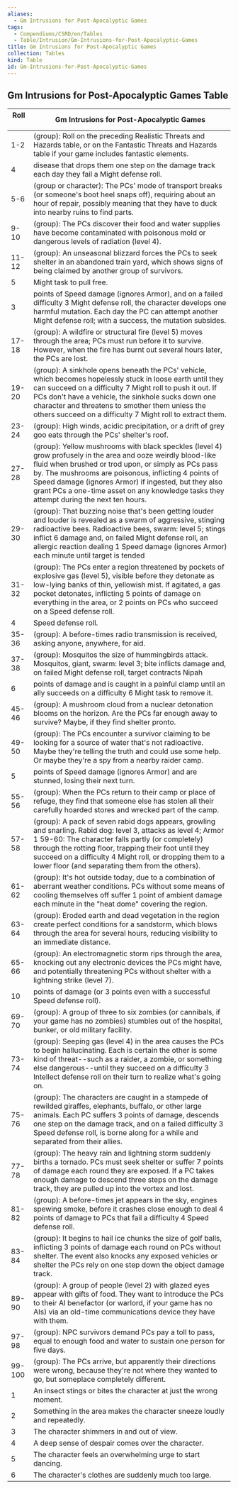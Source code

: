 ```yaml
---
aliases:
  - Gm Intrusions for Post-Apocalyptic Games
tags:
  - Compendiums/CSRD/en/Tables
  - Table/Intrusion/Gm-Intrusions-for-Post-Apocalyptic-Games
title: Gm Intrusions for Post-Apocalyptic Games
collection: Tables
kind: Table
id: Gm-Intrusions-for-Post-Apocalyptic-Games
---
```

## Gm Intrusions for Post-Apocalyptic Games Table  
| Roll &nbsp; &nbsp; | Gm Intrusions for Post-Apocalyptic Games                                                                                                                                                                                                                                                                                                                                        |
| ------------------ | ------------------------------------------------------------------------------------------------------------------------------------------------------------------------------------------------------------------------------------------------------------------------------------------------------------------------------------------------------------------------------- |
| 1-2                | (group): Roll on the preceding Realistic Threats and Hazards table, or on the Fantastic Threats and Hazards table if your game includes fantastic elements.                                                                                                                                                                                                                     |
| 4                  | disease that drops them one step on the damage track each day they fail a Might defense roll.                                                                                                                                                                                                                                                                                   |
| 5-6                | (group or character): The PCs' mode of transport breaks (or someone's boot heel snaps off), requiring about an hour of repair, possibly meaning that they have to duck into nearby ruins to find parts.                                                                                                                                                                         |
| 9-10               | (group): The PCs discover their food and water supplies have become contaminated with poisonous mold or dangerous levels of radiation (level 4).                                                                                                                                                                                                                                |
| 11-12              | (group): An unseasonal blizzard forces the PCs to seek shelter in an abandoned train yard, which shows signs of being claimed by another group of survivors.                                                                                                                                                                                                                    |
| 5                  | Might task to pull free.                                                                                                                                                                                                                                                                                                                                                        |
| 3                  | points of Speed damage (ignores Armor), and on a failed difficulty 3 Might defense roll, the character develops one harmful mutation. Each day the PC can attempt another Might defense roll; with a success, the mutation subsides.                                                                                                                                            |
| 17-18              | (group): A wildfire or structural fire (level 5) moves through the area; PCs must run before it to survive. However, when the fire has burnt out several hours later, the PCs are lost.                                                                                                                                                                                         |
| 19-20              | (group): A sinkhole opens beneath the PCs' vehicle, which becomes hopelessly stuck in loose earth until they can succeed on a difficulty 7 Might roll to push it out. If PCs don't have a vehicle, the sinkhole sucks down one character and threatens to smother them unless the others succeed on a difficulty 7 Might roll to extract them.                                  |
| 23-24              | (group): High winds, acidic precipitation, or a drift of grey goo eats through the PCs' shelter's roof.                                                                                                                                                                                                                                                                         |
| 27-28              | (group): Yellow mushrooms with black speckles (level 4) grow profusely in the area and ooze weirdly blood-like fluid when brushed or trod upon, or simply as PCs pass by. The mushrooms are poisonous, inflicting 4 points of Speed damage (ignores Armor) if ingested, but they also grant PCs a one-time asset on any knowledge tasks they attempt during the next ten hours. |
| 29-30              | (group): That buzzing noise that's been getting louder and louder is revealed as a swarm of aggressive, stinging radioactive bees. Radioactive bees, swarm: level 5; stings inflict 6 damage and, on failed Might defense roll, an allergic reaction dealing 1 Speed damage (ignores Armor) each minute until target is tended                                                  |
| 31-32              | (group): The PCs enter a region threatened by pockets of explosive gas (level 5), visible before they detonate as low-lying banks of thin, yellowish mist. If agitated, a gas pocket detonates, inflicting 5 points of damage on everything in the area, or 2 points on PCs who succeed on a Speed defense roll.                                                                |
| 4                  | Speed defense roll.                                                                                                                                                                                                                                                                                                                                                             |
| 35-36              | (group): A before-times radio transmission is received, asking anyone, anywhere, for aid.                                                                                                                                                                                                                                                                                       |
| 37-38              | (group): Mosquitos the size of hummingbirds attack. Mosquitos, giant, swarm: level 3; bite inflicts damage and, on failed Might defense roll, target contracts Nipah                                                                                                                                                                                                            |
| 6                  | points of damage and is caught in a painful clamp until an ally succeeds on a difficulty 6 Might task to remove it.                                                                                                                                                                                                                                                             |
| 45-46              | (group): A mushroom cloud from a nuclear detonation blooms on the horizon. Are the PCs far enough away to survive? Maybe, if they find shelter pronto.                                                                                                                                                                                                                          |
| 49-50              | (group): The PCs encounter a survivor claiming to be looking for a source of water that's not radioactive. Maybe they're telling the truth and could use some help. Or maybe they're a spy from a nearby raider camp.                                                                                                                                                           |
| 5                  | points of Speed damage (ignores Armor) and are stunned, losing their next turn.                                                                                                                                                                                                                                                                                                 |
| 55-56              | (group): When the PCs return to their camp or place of refuge, they find that someone else has stolen all their carefully hoarded stores and wrecked part of the camp.                                                                                                                                                                                                          |
| 57-58              | (group): A pack of seven rabid dogs appears, growling and snarling. Rabid dog: level 3, attacks as level 4; Armor 1 59-60: The character falls partly (or completely) through the rotting floor, trapping their foot until they succeed on a difficulty 4 Might roll, or dropping them to a lower floor (and separating them from the others).                                  |
| 61-62              | (group): It's hot outside today, due to a combination of aberrant weather conditions. PCs without some means of cooling themselves off suffer 1 point of ambient damage each minute in the "heat dome" covering the region.                                                                                                                                                     |
| 63-64              | (group): Eroded earth and dead vegetation in the region create perfect conditions for a sandstorm, which blows through the area for several hours, reducing visibility to an immediate distance.                                                                                                                                                                                |
| 65-66              | (group): An electromagnetic storm rips through the area, knocking out any electronic devices the PCs might have, and potentially threatening PCs without shelter with a lightning strike (level 7).                                                                                                                                                                             |
| 10                 | points of damage (or 3 points even with a successful Speed defense roll).                                                                                                                                                                                                                                                                                                       |
| 69-70              | (group): A group of three to six zombies (or cannibals, if your game has no zombies) stumbles out of the hospital, bunker, or old military facility.                                                                                                                                                                                                                            |
| 73-74              | (group): Seeping gas (level 4) in the area causes the PCs to begin hallucinating. Each is certain the other is some kind of threat--such as a raider, a zombie, or something else dangerous--until they succeed on a difficulty 3 Intellect defense roll on their turn to realize what's going on.                                                                              |
| 75-76              | (group): The characters are caught in a stampede of rewilded giraffes, elephants, buffalo, or other large animals. Each PC suffers 3 points of damage, descends one step on the damage track, and on a failed difficulty 3 Speed defense roll, is borne along for a while and separated from their allies.                                                                      |
| 77-78              | (group): The heavy rain and lightning storm suddenly births a tornado. PCs must seek shelter or suffer 7 points of damage each round they are exposed. If a PC takes enough damage to descend three steps on the damage track, they are pulled up into the vortex and lost.                                                                                                     |
| 81-82              | (group): A before-times jet appears in the sky, engines spewing smoke, before it crashes close enough to deal 4 points of damage to PCs that fail a difficulty 4 Speed defense roll.                                                                                                                                                                                            |
| 83-84              | (group): It begins to hail ice chunks the size of golf balls, inflicting 3 points of damage each round on PCs without shelter. The event also knocks any exposed vehicles or shelter the PCs rely on one step down the object damage track.                                                                                                                                     |
| 89-90              | (group): A group of people (level 2) with glazed eyes appear with gifts of food. They want to introduce the PCs to their AI benefactor (or warlord, if your game has no AIs) via an old-time communications device they have with them.                                                                                                                                         |
| 97-98              | (group): NPC survivors demand PCs pay a toll to pass, equal to enough food and water to sustain one person for five days.                                                                                                                                                                                                                                                       |
| 99-100             | (group): The PCs arrive, but apparently their directions were wrong, because they're not where they wanted to go, but someplace completely different.                                                                                                                                                                                                                           |
| 1                  | An insect stings or bites the character at just the wrong moment.                                                                                                                                                                                                                                                                                                               |
| 2                  | Something in the area makes the character sneeze loudly and repeatedly.                                                                                                                                                                                                                                                                                                         |
| 3                  | The character shimmers in and out of view.                                                                                                                                                                                                                                                                                                                                      |
| 4                  | A deep sense of despair comes over the character.                                                                                                                                                                                                                                                                                                                               |
| 5                  | The character feels an overwhelming urge to start dancing.                                                                                                                                                                                                                                                                                                                      |
| 6                  | The character's clothes are suddenly much too large.                                                                                                                                                                                                                                                                                                                            |
